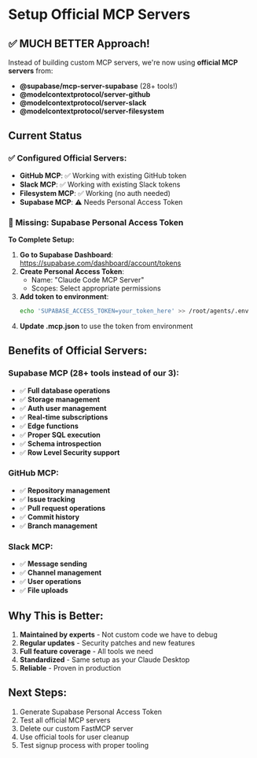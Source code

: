 # Setup Official MCP Servers

## ✅ MUCH BETTER Approach!

Instead of building custom MCP servers, we're now using **official MCP servers** from:
- **@supabase/mcp-server-supabase** (28+ tools!)
- **@modelcontextprotocol/server-github** 
- **@modelcontextprotocol/server-slack**
- **@modelcontextprotocol/server-filesystem**

## Current Status

### ✅ Configured Official Servers:
- **GitHub MCP**: ✅ Working with existing GitHub token
- **Slack MCP**: ✅ Working with existing Slack tokens  
- **Filesystem MCP**: ✅ Working (no auth needed)
- **Supabase MCP**: ⚠️ Needs Personal Access Token

### 🔧 Missing: Supabase Personal Access Token

**To Complete Setup:**

1. **Go to Supabase Dashboard**: https://supabase.com/dashboard/account/tokens
2. **Create Personal Access Token**:
   - Name: "Claude Code MCP Server"
   - Scopes: Select appropriate permissions
3. **Add token to environment**:
   ```bash
   echo 'SUPABASE_ACCESS_TOKEN=your_token_here' >> /root/agents/.env
   ```
4. **Update .mcp.json** to use the token from environment

## Benefits of Official Servers:

### Supabase MCP (28+ tools instead of our 3):
- ✅ **Full database operations** 
- ✅ **Storage management**
- ✅ **Auth user management** 
- ✅ **Real-time subscriptions**
- ✅ **Edge functions**
- ✅ **Proper SQL execution**
- ✅ **Schema introspection**
- ✅ **Row Level Security support**

### GitHub MCP:
- ✅ **Repository management**
- ✅ **Issue tracking**
- ✅ **Pull request operations**
- ✅ **Commit history**
- ✅ **Branch management**

### Slack MCP:
- ✅ **Message sending**
- ✅ **Channel management** 
- ✅ **User operations**
- ✅ **File uploads**

## Why This is Better:

1. **Maintained by experts** - Not custom code we have to debug
2. **Regular updates** - Security patches and new features
3. **Full feature coverage** - All tools we need
4. **Standardized** - Same setup as your Claude Desktop
5. **Reliable** - Proven in production

## Next Steps:

1. Generate Supabase Personal Access Token
2. Test all official MCP servers  
3. Delete our custom FastMCP server
4. Use official tools for user cleanup
5. Test signup process with proper tooling